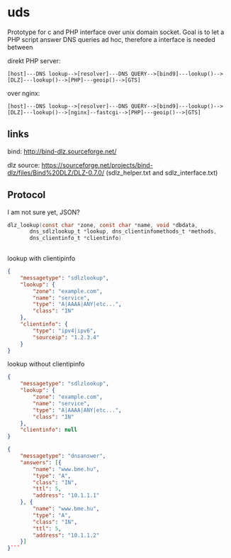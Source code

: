 # uds

Prototype for c and PHP interface over unix domain socket. Goal is to let a PHP script answer DNS queries ad hoc, therefore a interface is needed between 

direkt PHP server:
```
[host]---DNS lookup-->[resolver]---DNS QUERY-->[bind9]---lookup()-->[DLZ]---lookup()-->[PHP]---geoip()-->[GTS]
```

over nginx:
```
[host]---DNS lookup-->[resolver]---DNS QUERY-->[bind9]---lookup()-->[DLZ]---lookup()-->[nginx]--fastcgi-->[PHP]---geoip()-->[GTS]
```


## links

bind: http://bind-dlz.sourceforge.net/

dlz source: https://sourceforge.net/projects/bind-dlz/files/Bind%20DLZ/DLZ-0.7.0/ (sdlz_helper.txt and sdlz_interface.txt)


## Protocol


I am not sure yet, JSON?
``` c
dlz_lookup(const char *zone, const char *name, void *dbdata,
	   dns_sdlzlookup_t *lookup, dns_clientinfomethods_t *methods,
	   dns_clientinfo_t *clientinfo)
    

```

lookup with clientipinfo
```json
{
	"messagetype": "sdlzlookup",
	"lookup": {
		"zone": "example.com",
		"name": "service",
		"type": "A|AAAA|ANY|etc...",
		"class": "IN"
	},
	"clientinfo": {
		"type": "ipv4|ipv6",
		"sourceip": "1.2.3.4"
	}
}
```

lookup without clientipinfo
```json
{
	"messagetype": "sdlzlookup",
	"lookup": {
		"zone": "example.com",
		"name": "service",
		"type": "A|AAAA|ANY|etc...",
		"class": "IN"
	},
	"clientinfo": null
}
```



```json
{
	"messagetype": "dnsanswer",
	"answers": [{
		"name": "www.bme.hu",
		"type": "A",
		"class": "IN",
		"ttl": 5,
		"address": "10.1.1.1"
	}, {
		"name": "www.bme.hu",
		"type": "A",
		"class": "IN",
		"ttl": 5,
		"address": "10.1.1.2"
	}]
}```


